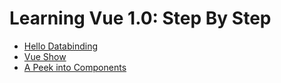 # Learning Vue 1.0: Step By Step

* [Hello Databinding](https://github.com/m0neyball/bootcamp-vue/tree/hello-databinding)
* [Vue Show](https://github.com/m0neyball/bootcamp-vue/tree/vue-show)
* [A Peek into Components](https://github.com/m0neyball/bootcamp-vue/tree/event-handling)
